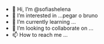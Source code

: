 - 👋 Hi, I’m @sofiashelena
- 👀 I’m interested in ...pegar o bruno
- 🌱 I’m currently learning ...
- 💞️ I’m looking to collaborate on ...
- 📫 How to reach me ...

<!---
sofiashelena/sofiashelena is a ✨ special ✨ repository because its `README.md` (this file) appears on your GitHub profile.
You can click the Preview link to take a look at your changes.
--->
